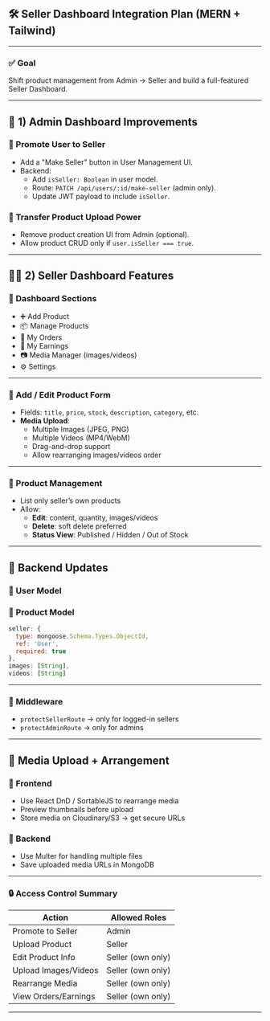 ## 🛠️ Seller Dashboard Integration Plan (MERN + Tailwind)

---

### ✅ Goal  
Shift product management from Admin → Seller and build a full-featured Seller Dashboard.

---

## 🔧 1) Admin Dashboard Improvements

### 🔹 Promote User to Seller
- Add a "Make Seller" button in User Management UI.
- Backend:
  - Add `isSeller: Boolean` in user model.
  - Route: `PATCH /api/users/:id/make-seller` (admin only).
  - Update JWT payload to include `isSeller`.

### 🔹 Transfer Product Upload Power
- Remove product creation UI from Admin (optional).
- Allow product CRUD only if `user.isSeller === true`.

---

## 🧑‍💻 2) Seller Dashboard Features

### 🔹 Dashboard Sections
- ➕ Add Product
- 📦 Manage Products
- 🛒 My Orders
- 💸 My Earnings
- 📷 Media Manager (images/videos)
- ⚙️ Settings

---

### 🔹 Add / Edit Product Form
- Fields: `title`, `price`, `stock`, `description`, `category`, etc.
- **Media Upload**:
  - Multiple Images (JPEG, PNG)
  - Multiple Videos (MP4/WebM)
  - Drag-and-drop support
  - Allow rearranging images/videos order

---

### 🔹 Product Management
- List only seller’s own products
- Allow:
  - **Edit**: content, quantity, images/videos
  - **Delete**: soft delete preferred
  - **Status View**: Published / Hidden / Out of Stock

---

## 📁 Backend Updates

### 🔹 User Model

### 🔹 Product Model
```js
seller: {
  type: mongoose.Schema.Types.ObjectId,
  ref: 'User',
  required: true
},
images: [String],
videos: [String]
```

---

### 🔹 Middleware
- `protectSellerRoute` → only for logged-in sellers
- `protectAdminRoute` → only for admins

---

## 🌆 Media Upload + Arrangement

### 🔹 Frontend
- Use React DnD / SortableJS to rearrange media
- Preview thumbnails before upload
- Store media on Cloudinary/S3 → get secure URLs

### 🔹 Backend
- Use Multer for handling multiple files
- Save uploaded media URLs in MongoDB

---

### 🔒 Access Control Summary

| Action                | Allowed Roles      |
|-----------------------|--------------------|
| Promote to Seller     | Admin              |
| Upload Product        | Seller             |
| Edit Product Info     | Seller (own only)  |
| Upload Images/Videos  | Seller (own only)  |
| Rearrange Media       | Seller (own only)  |
| View Orders/Earnings  | Seller (own only)  |

---
```
